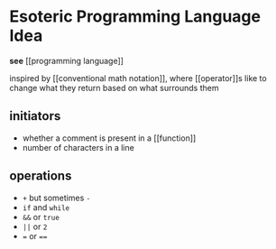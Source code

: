# Esoteric Programming Language Idea

**see** [[programming language]]

inspired by [[conventional math notation]], where [[operator]]s like to change what they return based on what surrounds them

## initiators

- whether a comment is present in a [[function]]
- number of characters in a line

## operations

- `+` but sometimes `-`
- `if` and `while`
- `&&` or `true`
- `||` or `2`
- `=` or `==`
